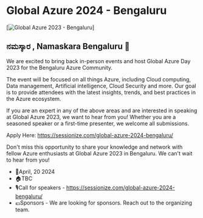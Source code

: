 # Global Azure 2024 - Bengaluru 

[![Global Azure 2023 - Bengaluru ](_template.png "Global Azure Bootcamp 2023 - Bengaluru registration")]

## ನಮಸ್ಕಾರ , Namaskara Bengaluru 🙏

We are excited to bring back in-person events and host Global Azure Day 2023 for the Bengaluru Azure Community. 

The event will be focused on all things Azure, including Cloud computing, Data management, Artificial intelligence, Cloud Security and more. Our goal is to provide attendees with the latest insights, trends, and best practices in the Azure ecosystem.

If you are an expert in any of the above areas and are interested in speaking at Global Azure 2023, we want to hear from you! Whether you are a seasoned speaker or a first-time presenter, we welcome all submissions.

Apply Here: https://sessionize.com/global-azure-2024-bengaluru/

Don't miss this opportunity to share your knowledge and network with fellow Azure enthusiasts at Global Azure 2023 in Bengaluru. We can't wait to hear from you!

* 📅April, 20 2024
* 🏠TBC
* 🎙️Call for speakers - https://sessionize.com/global-azure-2024-bengaluru/
* 💶Sponsors - We are looking for sponsors. Reach out to the organizing team.
